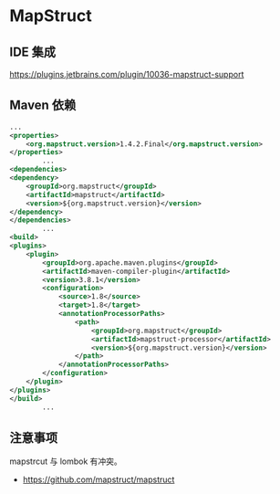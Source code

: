 # MapStruct

## IDE 集成

https://plugins.jetbrains.com/plugin/10036-mapstruct-support

## Maven 依赖

```xml
...
<properties>
    <org.mapstruct.version>1.4.2.Final</org.mapstruct.version>
</properties>
        ...
<dependencies>
<dependency>
    <groupId>org.mapstruct</groupId>
    <artifactId>mapstruct</artifactId>
    <version>${org.mapstruct.version}</version>
</dependency>
</dependencies>
        ...
<build>
<plugins>
    <plugin>
        <groupId>org.apache.maven.plugins</groupId>
        <artifactId>maven-compiler-plugin</artifactId>
        <version>3.8.1</version>
        <configuration>
            <source>1.8</source>
            <target>1.8</target>
            <annotationProcessorPaths>
                <path>
                    <groupId>org.mapstruct</groupId>
                    <artifactId>mapstruct-processor</artifactId>
                    <version>${org.mapstruct.version}</version>
                </path>
            </annotationProcessorPaths>
        </configuration>
    </plugin>
</plugins>
</build>
        ...

```

## 注意事项

mapstrcut 与 lombok 有冲突。

* https://github.com/mapstruct/mapstruct